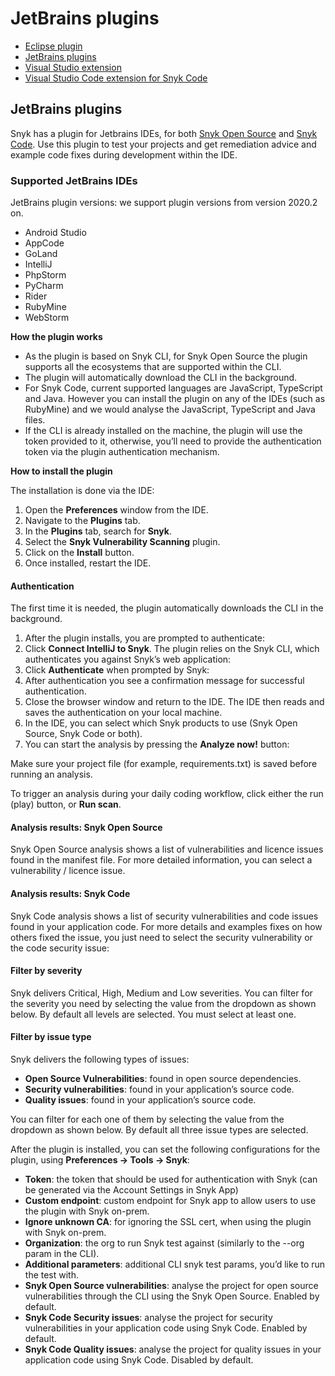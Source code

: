 # JetBrains plugins

* [ Eclipse plugin](/hc/en-us/articles/360004032337-Eclipse-plugin)
* [ JetBrains plugins](/hc/en-us/articles/360004032317-JetBrains-plugins)
* [ Visual Studio extension](/hc/en-us/articles/360020073958-Visual-Studio-extension)
* [ Visual Studio Code extension for Snyk Code](/hc/en-us/articles/360018585717-Visual-Studio-Code-extension-for-Snyk-Code-)

##  JetBrains plugins

Snyk has a plugin for Jetbrains IDEs, for both [Snyk Open Source](https://support.snyk.io/hc/en-us/categories/360003049458-Snyk-Open-Source) and [Snyk Code](https://support.snyk.io/hc/en-us/categories/360003257537-Snyk-Code). Use this plugin to test your projects and get remediation advice and example code fixes during development within the IDE.

### Supported JetBrains IDEs

JetBrains plugin versions: we support plugin versions from version 2020.2 on.

* Android Studio
* AppCode
* GoLand
* IntelliJ
* PhpStorm
* PyCharm
* Rider
* RubyMine
* WebStorm

**How the plugin works**

* As the plugin is based on Snyk CLI, for Snyk Open Source the plugin supports all the ecosystems that are supported within the CLI.
* The plugin will automatically download the CLI in the background.
* For Snyk Code, current supported languages are JavaScript, TypeScript and Java. However you can install the plugin on any of the IDEs \(such as RubyMine\) and we would analyse the JavaScript, TypeScript and Java files.
* If the CLI is already installed on the machine, the plugin will use the token provided to it, otherwise, you’ll need to provide the authentication token via the plugin authentication mechanism.

**How to install the plugin**

The installation is done via the IDE:

1. Open the **Preferences** window from the IDE.
2. Navigate to the **Plugins** tab.
3. In the **Plugins** tab, search for **Snyk**.
4. Select the **Snyk Vulnerability Scanning** plugin.
5. Click on the **Install** button.
6. Once installed, restart the IDE.

#### Authentication

The first time it is needed, the plugin automatically downloads the CLI in the background.

1. After the plugin installs, you are prompted to authenticate: 
2. Click **Connect IntelliJ to Snyk**. The plugin relies on the Snyk CLI, which authenticates you against Snyk’s web application: 
3. Click **Authenticate** when prompted by Snyk: 
4. After authentication you see a confirmation message for successful authentication.
5. Close the browser window and return to the IDE. The IDE then reads and saves the authentication on your local machine.
6. In the IDE, you can select which Snyk products to use \(Snyk Open Source, Snyk Code or both\). 
7. You can start the analysis by pressing the **Analyze now!** button: 

Make sure your project file \(for example, requirements.txt\) is saved before running an analysis.

To trigger an analysis during your daily coding workflow, click either the run \(play\) button, or **Run scan**.  


#### Analysis results: Snyk Open Source

Snyk Open Source analysis shows a list of vulnerabilities and licence issues found in the manifest file. For more detailed information, you can select a vulnerability / licence issue.

#### Analysis results: Snyk Code

Snyk Code analysis shows a list of security vulnerabilities and code issues found in your application code. For more details and examples fixes on how others fixed the issue, you just need to  select the security vulnerability or the code security issue:

#### Filter by severity

Snyk delivers Critical, High, Medium and Low severities. You can filter for the severity you need by selecting the value from the dropdown as shown below. By default all levels are selected. You must select at least one.

#### Filter by issue type

Snyk delivers the following types of issues:

* **Open Source Vulnerabilities**: found in open source dependencies.
* **Security vulnerabilities**: found in your application’s source code.
* **Quality issues**: found in your application’s source code.

You can filter for each one of them by selecting the value from the dropdown as shown below. By default all three issue types are selected.

After the plugin is installed, you can set the following configurations for the plugin, using **Preferences → Tools → Snyk**:

* **Token**: the token that should be used for authentication with Snyk \(can be generated via the Account Settings in Snyk App\)
* **Custom endpoint**: custom endpoint for Snyk app to allow users to use the plugin with Snyk on-prem.
* **Ignore unknown CA**: for ignoring the SSL cert, when using the plugin with Snyk on-prem.
* **Organization**: the org to run Snyk test against \(similarly to the --org param in the CLI\).
* **Additional parameters**: additional CLI snyk test params, you’d like to run the test with.
* **Snyk Open Source vulnerabilities**: analyse the project for open source vulnerabilities through the CLI using the Snyk Open Source. Enabled by default.
* **Snyk Code Security issues**: analyse the project for security vulnerabilities in your application code using Snyk Code. Enabled by default.
* **Snyk Code Quality issues**: analyse the project for quality issues in your application code using Snyk Code. Disabled by default.


